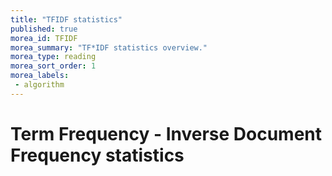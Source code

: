 ```yaml
---
title: "TFIDF statistics"
published: true
morea_id: TFIDF
morea_summary: "TF*IDF statistics overview."
morea_type: reading
morea_sort_order: 1
morea_labels:
 - algorithm
---
```



# Term Frequency - Inverse Document Frequency statistics

